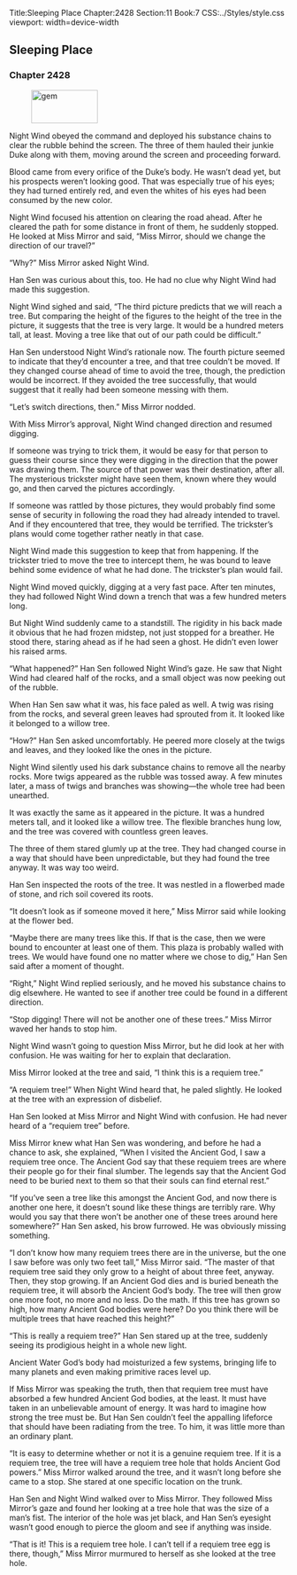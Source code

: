 Title:Sleeping Place 
Chapter:2428 
Section:11 
Book:7 
CSS:../Styles/style.css 
viewport: width=device-width
  
## Sleeping Place
### Chapter 2428
  
<figure>
	<img src="../Images/gem.gif" alt="gem" id="gem" width="120" height="60" />
</figure>
  

  
Night Wind obeyed the command and deployed his substance chains to clear the rubble behind the screen. The three of them hauled their junkie Duke along with them, moving around the screen and proceeding forward.

Blood came from every orifice of the Duke’s body. He wasn’t dead yet, but his prospects weren’t looking good. That was especially true of his eyes; they had turned entirely red, and even the whites of his eyes had been consumed by the new color.

Night Wind focused his attention on clearing the road ahead. After he cleared the path for some distance in front of them, he suddenly stopped. He looked at Miss Mirror and said, “Miss Mirror, should we change the direction of our travel?”

“Why?” Miss Mirror asked Night Wind.

Han Sen was curious about this, too. He had no clue why Night Wind had made this suggestion.

Night Wind sighed and said, “The third picture predicts that we will reach a tree. But comparing the height of the figures to the height of the tree in the picture, it suggests that the tree is very large. It would be a hundred meters tall, at least. Moving a tree like that out of our path could be difficult.”

Han Sen understood Night Wind’s rationale now. The fourth picture seemed to indicate that they’d encounter a tree, and that tree couldn’t be moved. If they changed course ahead of time to avoid the tree, though, the prediction would be incorrect. If they avoided the tree successfully, that would suggest that it really had been someone messing with them.

“Let’s switch directions, then.” Miss Mirror nodded.

With Miss Mirror’s approval, Night Wind changed direction and resumed digging.

If someone was trying to trick them, it would be easy for that person to guess their course since they were digging in the direction that the power was drawing them. The source of that power was their destination, after all. The mysterious trickster might have seen them, known where they would go, and then carved the pictures accordingly.

If someone was rattled by those pictures, they would probably find some sense of security in following the road they had already intended to travel. And if they encountered that tree, they would be terrified. The trickster’s plans would come together rather neatly in that case.

Night Wind made this suggestion to keep that from happening. If the trickster tried to move the tree to intercept them, he was bound to leave behind some evidence of what he had done. The trickster’s plan would fail.

Night Wind moved quickly, digging at a very fast pace. After ten minutes, they had followed Night Wind down a trench that was a few hundred meters long.

But Night Wind suddenly came to a standstill. The rigidity in his back made it obvious that he had frozen midstep, not just stopped for a breather. He stood there, staring ahead as if he had seen a ghost. He didn’t even lower his raised arms.

“What happened?” Han Sen followed Night Wind’s gaze. He saw that Night Wind had cleared half of the rocks, and a small object was now peeking out of the rubble.

When Han Sen saw what it was, his face paled as well. A twig was rising from the rocks, and several green leaves had sprouted from it. It looked like it belonged to a willow tree.

“How?” Han Sen asked uncomfortably. He peered more closely at the twigs and leaves, and they looked like the ones in the picture.

Night Wind silently used his dark substance chains to remove all the nearby rocks. More twigs appeared as the rubble was tossed away. A few minutes later, a mass of twigs and branches was showing—the whole tree had been unearthed.

It was exactly the same as it appeared in the picture. It was a hundred meters tall, and it looked like a willow tree. The flexible branches hung low, and the tree was covered with countless green leaves.

The three of them stared glumly up at the tree. They had changed course in a way that should have been unpredictable, but they had found the tree anyway. It was way too weird.

Han Sen inspected the roots of the tree. It was nestled in a flowerbed made of stone, and rich soil covered its roots.

“It doesn’t look as if someone moved it here,” Miss Mirror said while looking at the flower bed.

“Maybe there are many trees like this. If that is the case, then we were bound to encounter at least one of them. This plaza is probably walled with trees. We would have found one no matter where we chose to dig,” Han Sen said after a moment of thought.

“Right,” Night Wind replied seriously, and he moved his substance chains to dig elsewhere. He wanted to see if another tree could be found in a different direction.

“Stop digging! There will not be another one of these trees.” Miss Mirror waved her hands to stop him.

Night Wind wasn’t going to question Miss Mirror, but he did look at her with confusion. He was waiting for her to explain that declaration.

Miss Mirror looked at the tree and said, “I think this is a requiem tree.”

“A requiem tree!” When Night Wind heard that, he paled slightly. He looked at the tree with an expression of disbelief.

Han Sen looked at Miss Mirror and Night Wind with confusion. He had never heard of a “requiem tree” before.

Miss Mirror knew what Han Sen was wondering, and before he had a chance to ask, she explained, “When I visited the Ancient God, I saw a requiem tree once. The Ancient God say that these requiem trees are where their people go for their final slumber. The legends say that the Ancient God need to be buried next to them so that their souls can find eternal rest.”

“If you’ve seen a tree like this amongst the Ancient God, and now there is another one here, it doesn’t sound like these things are terribly rare. Why would you say that there won’t be another one of these trees around here somewhere?” Han Sen asked, his brow furrowed. He was obviously missing something.

“I don’t know how many requiem trees there are in the universe, but the one I saw before was only two feet tall,” Miss Mirror said. “The master of that requiem tree said they only grow to a height of about three feet, anyway. Then, they stop growing. If an Ancient God dies and is buried beneath the requiem tree, it will absorb the Ancient God’s body. The tree will then grow one more foot, no more and no less. Do the math. If this tree has grown so high, how many Ancient God bodies were here? Do you think there will be multiple trees that have reached this height?”

“This is really a requiem tree?” Han Sen stared up at the tree, suddenly seeing its prodigious height in a whole new light.

Ancient Water God’s body had moisturized a few systems, bringing life to many planets and even making primitive races level up.

If Miss Mirror was speaking the truth, then that requiem tree must have absorbed a few hundred Ancient God bodies, at the least. It must have taken in an unbelievable amount of energy. It was hard to imagine how strong the tree must be. But Han Sen couldn’t feel the appalling lifeforce that should have been radiating from the tree. To him, it was little more than an ordinary plant.

“It is easy to determine whether or not it is a genuine requiem tree. If it is a requiem tree, the tree will have a requiem tree hole that holds Ancient God powers.” Miss Mirror walked around the tree, and it wasn’t long before she came to a stop. She stared at one specific location on the trunk.

Han Sen and Night Wind walked over to Miss Mirror. They followed Miss Mirror’s gaze and found her looking at a tree hole that was the size of a man’s fist. The interior of the hole was jet black, and Han Sen’s eyesight wasn’t good enough to pierce the gloom and see if anything was inside.

“That is it! This is a requiem tree hole. I can’t tell if a requiem tree egg is there, though,” Miss Mirror murmured to herself as she looked at the tree hole.